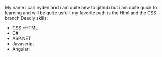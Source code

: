 My name i carl nyden and i am quite new to github but i am quite quick to learning and will be quite usfull. my favorite path is the Html and the CSS branch
Deadly skills:
* CSS
*HTML
* C#
* ASP.NET
* Javascript
* Angularl
